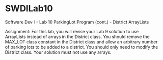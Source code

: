 # SWDILab10  
Software Dev I - Lab 10
ParkingLot Program (cont.) - District ArrayLists

Assignment:
For this lab, you will revise your Lab 9 solution to use ArrayLists instead of arrays in the District class. You should remove the MAX_LOT class constant in the District class and allow an arbitrary number of parking lots to be added to a district. You should only need to modify the District class. Your solution must not use any arrays.
